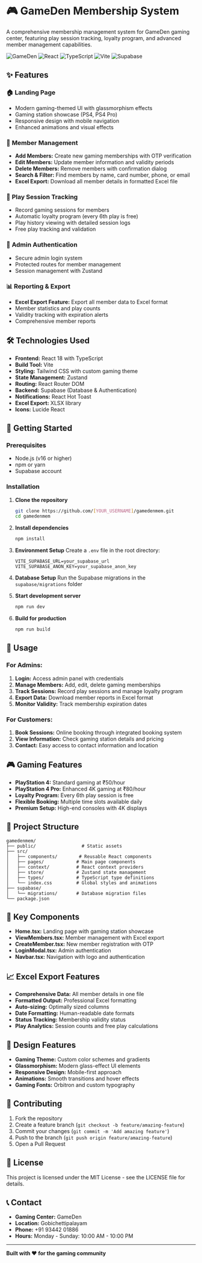 # 🎮 GameDen Membership System

A comprehensive membership management system for GameDen gaming center, featuring play session tracking, loyalty program, and advanced member management capabilities.

![GameDen](https://img.shields.io/badge/GameDen-Membership%20System-blue)
![React](https://img.shields.io/badge/React-18.3.1-61DAFB?logo=react)
![TypeScript](https://img.shields.io/badge/TypeScript-5.5.3-3178C6?logo=typescript)
![Vite](https://img.shields.io/badge/Vite-5.4.2-646CFF?logo=vite)
![Supabase](https://img.shields.io/badge/Supabase-Backend-3ECF8E?logo=supabase)

## ✨ Features

### 🏠 **Landing Page**
- Modern gaming-themed UI with glassmorphism effects
- Gaming station showcase (PS4, PS4 Pro)
- Responsive design with mobile navigation
- Enhanced animations and visual effects

### 👥 **Member Management**
- **Add Members:** Create new gaming memberships with OTP verification
- **Edit Members:** Update member information and validity periods
- **Delete Members:** Remove members with confirmation dialog
- **Search & Filter:** Find members by name, card number, phone, or email
- **Excel Export:** Download all member details in formatted Excel file

### 🎯 **Play Session Tracking**
- Record gaming sessions for members
- Automatic loyalty program (every 6th play is free)
- Play history viewing with detailed session logs
- Free play tracking and validation

### 🔐 **Admin Authentication**
- Secure admin login system
- Protected routes for member management
- Session management with Zustand

### 📊 **Reporting & Export**
- **Excel Export Feature:** Export all member data to Excel format
- Member statistics and play counts
- Validity tracking with expiration alerts
- Comprehensive member reports

## 🛠️ Technologies Used

- **Frontend:** React 18 with TypeScript
- **Build Tool:** Vite
- **Styling:** Tailwind CSS with custom gaming theme
- **State Management:** Zustand
- **Routing:** React Router DOM
- **Backend:** Supabase (Database & Authentication)
- **Notifications:** React Hot Toast
- **Excel Export:** XLSX library
- **Icons:** Lucide React

## 🚀 Getting Started

### Prerequisites

- Node.js (v16 or higher)
- npm or yarn
- Supabase account

### Installation

1. **Clone the repository**
   ```bash
   git clone https://github.com/[YOUR_USERNAME]/gamedenmem.git
   cd gamedenmem
   ```

2. **Install dependencies**
   ```bash
   npm install
   ```

3. **Environment Setup**
   Create a `.env` file in the root directory:
   ```env
   VITE_SUPABASE_URL=your_supabase_url
   VITE_SUPABASE_ANON_KEY=your_supabase_anon_key
   ```

4. **Database Setup**
   Run the Supabase migrations in the `supabase/migrations` folder

5. **Start development server**
   ```bash
   npm run dev
   ```

6. **Build for production**
   ```bash
   npm run build
   ```

## 📱 Usage

### For Admins:
1. **Login:** Access admin panel with credentials
2. **Manage Members:** Add, edit, delete gaming memberships
3. **Track Sessions:** Record play sessions and manage loyalty program
4. **Export Data:** Download member reports in Excel format
5. **Monitor Validity:** Track membership expiration dates

### For Customers:
1. **Book Sessions:** Online booking through integrated booking system
2. **View Information:** Check gaming station details and pricing
3. **Contact:** Easy access to contact information and location

## 🎮 Gaming Features

- **PlayStation 4:** Standard gaming at ₹50/hour
- **PlayStation 4 Pro:** Enhanced 4K gaming at ₹80/hour
- **Loyalty Program:** Every 6th play session is free
- **Flexible Booking:** Multiple time slots available daily
- **Premium Setup:** High-end consoles with 4K displays

## 📂 Project Structure

```
gamedenmem/
├── public/                 # Static assets
├── src/
│   ├── components/        # Reusable React components
│   ├── pages/            # Main page components
│   ├── context/          # React context providers
│   ├── store/            # Zustand state management
│   ├── types/            # TypeScript type definitions
│   └── index.css         # Global styles and animations
├── supabase/
│   └── migrations/       # Database migration files
└── package.json
```

## 🔧 Key Components

- **Home.tsx:** Landing page with gaming station showcase
- **ViewMembers.tsx:** Member management with Excel export
- **CreateMember.tsx:** New member registration with OTP
- **LoginModal.tsx:** Admin authentication
- **Navbar.tsx:** Navigation with logo and authentication

## 📈 Excel Export Features

- **Comprehensive Data:** All member details in one file
- **Formatted Output:** Professional Excel formatting
- **Auto-sizing:** Optimally sized columns
- **Date Formatting:** Human-readable date formats
- **Status Tracking:** Membership validity status
- **Play Analytics:** Session counts and free play calculations

## 🎨 Design Features

- **Gaming Theme:** Custom color schemes and gradients
- **Glassmorphism:** Modern glass-effect UI elements
- **Responsive Design:** Mobile-first approach
- **Animations:** Smooth transitions and hover effects
- **Gaming Fonts:** Orbitron and custom typography

## 🤝 Contributing

1. Fork the repository
2. Create a feature branch (`git checkout -b feature/amazing-feature`)
3. Commit your changes (`git commit -m 'Add amazing feature'`)
4. Push to the branch (`git push origin feature/amazing-feature`)
5. Open a Pull Request

## 📄 License

This project is licensed under the MIT License - see the LICENSE file for details.

## 📞 Contact

- **Gaming Center:** GameDen
- **Location:** Gobichettipalayam
- **Phone:** +91 93442 01886
- **Hours:** Monday - Sunday: 10:00 AM - 10:00 PM

---

**Built with ❤️ for the gaming community**